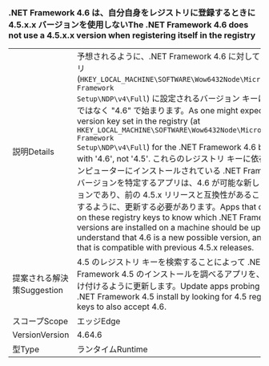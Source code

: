 ### <a name="the-net-framework-46-does-not-use-a-45xx-version-when-registering-itself-in-the-registry"></a><span data-ttu-id="d1bcd-101">.NET Framework 4.6 は、自分自身をレジストリに登録するときに 4.5.x.x バージョンを使用しない</span><span class="sxs-lookup"><span data-stu-id="d1bcd-101">The .NET Framework 4.6 does not use a 4.5.x.x version when registering itself in the registry</span></span>

|   |   |
|---|---|
|<span data-ttu-id="d1bcd-102">説明</span><span class="sxs-lookup"><span data-stu-id="d1bcd-102">Details</span></span>|<span data-ttu-id="d1bcd-103">予想されるように、.NET Framework 4.6 に対してレジストリ (<code>HKEY_LOCAL_MACHINE\SOFTWARE\Wow6432Node\Microsoft\NET Framework Setup\NDP\v4\Full</code>) に設定されるバージョン キーは、"4.5" ではなく "4.6" で始まります。</span><span class="sxs-lookup"><span data-stu-id="d1bcd-103">As one might expect, the version key set in the registry (at <code>HKEY_LOCAL_MACHINE\SOFTWARE\Wow6432Node\Microsoft\NET Framework Setup\NDP\v4\Full</code>) for the .NET Framework 4.6 begins with '4.6', not '4.5'.</span></span> <span data-ttu-id="d1bcd-104">これらのレジストリ キーに依存してコンピューターにインストールされている .NET Framework のバージョンを特定するアプリは、4.6 が可能な新しいバージョンであり、前の 4.5.x リリースと互換性があることを認識するように、更新する必要があります。</span><span class="sxs-lookup"><span data-stu-id="d1bcd-104">Apps that depend on these registry keys to know which .NET Framework versions are installed on a machine should be updated to understand that 4.6 is a new possible version, and one that is compatible with previous 4.5.x releases.</span></span>|
|<span data-ttu-id="d1bcd-105">提案される解決策</span><span class="sxs-lookup"><span data-stu-id="d1bcd-105">Suggestion</span></span>|<span data-ttu-id="d1bcd-106">4.5 のレジストリ キーを検索することによって .NET Framework 4.5 のインストールを調べるアプリを、4.6 も受け付けるように更新します。</span><span class="sxs-lookup"><span data-stu-id="d1bcd-106">Update apps probing for a .NET Framework 4.5 install by looking for 4.5 registry keys to also accept 4.6.</span></span>|
|<span data-ttu-id="d1bcd-107">スコープ</span><span class="sxs-lookup"><span data-stu-id="d1bcd-107">Scope</span></span>|<span data-ttu-id="d1bcd-108">エッジ</span><span class="sxs-lookup"><span data-stu-id="d1bcd-108">Edge</span></span>|
|<span data-ttu-id="d1bcd-109">Version</span><span class="sxs-lookup"><span data-stu-id="d1bcd-109">Version</span></span>|<span data-ttu-id="d1bcd-110">4.6</span><span class="sxs-lookup"><span data-stu-id="d1bcd-110">4.6</span></span>|
|<span data-ttu-id="d1bcd-111">型</span><span class="sxs-lookup"><span data-stu-id="d1bcd-111">Type</span></span>|<span data-ttu-id="d1bcd-112">ランタイム</span><span class="sxs-lookup"><span data-stu-id="d1bcd-112">Runtime</span></span>|

